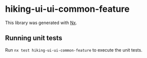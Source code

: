 # hiking-ui-ui-common-feature

This library was generated with [Nx](https://nx.dev).

## Running unit tests

Run `nx test hiking-ui-ui-common-feature` to execute the unit tests.
